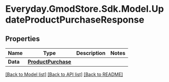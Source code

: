 # Everyday.GmodStore.Sdk.Model.UpdateProductPurchaseResponse

## Properties

Name | Type | Description | Notes
------------ | ------------- | ------------- | -------------
**Data** | [**ProductPurchase**](ProductPurchase.md) |  | 

[[Back to Model list]](../README.md#documentation-for-models) [[Back to API list]](../README.md#documentation-for-api-endpoints) [[Back to README]](../README.md)

